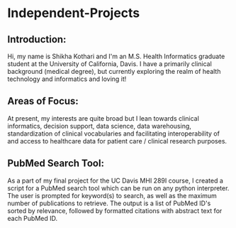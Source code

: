 # Independent-Projects
## Introduction:
Hi, my name is Shikha Kothari and I'm an M.S. Health Informatics graduate student at the University of California, Davis. I have a primarily clinical background (medical degree), but currently exploring the realm of health technology and informatics and loving it! 

## Areas of Focus:
At present, my interests are quite broad but I lean towards clinical informatics, decision support, data science, data warehousing, standardization of clinical vocabularies and facilitating interoperability of and access to healthcare data for patient care / clinical research purposes. 

## PubMed Search Tool:
As a part of my final project for the UC Davis MHI 289I course, I created a script for a PubMed search tool which can be run on any python interpreter. The user is prompted for keyword(s) to search, as well as the maximum number of publications to retrieve. The output is a list of PubMed ID's sorted by relevance, followed by formatted citations with abstract text for each PubMed ID.
